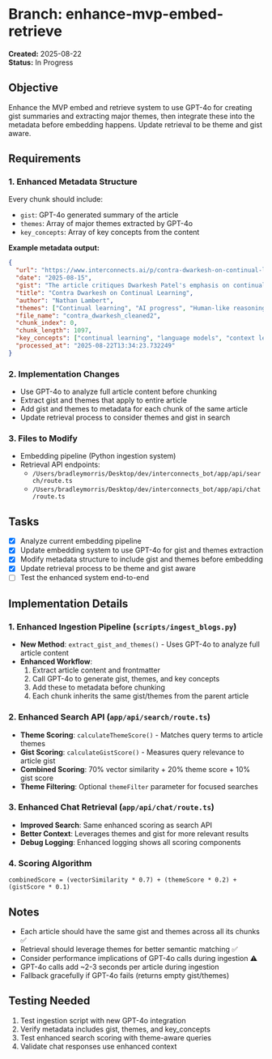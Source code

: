 # Branch: enhance-mvp-embed-retrieve

**Created:** 2025-08-22  
**Status:** In Progress  

## Objective
Enhance the MVP embed and retrieve system to use GPT-4o for creating gist summaries and extracting major themes, then integrate these into the metadata before embedding happens. Update retrieval to be theme and gist aware.

## Requirements

### 1. Enhanced Metadata Structure
Every chunk should include:
- `gist`: GPT-4o generated summary of the article
- `themes`: Array of major themes extracted by GPT-4o  
- `key_concepts`: Array of key concepts from the content

**Example metadata output:**
```json
{
  "url": "https://www.interconnects.ai/p/contra-dwarkesh-on-continual-learning",
  "date": "2025-08-15",
  "gist": "The article critiques Dwarkesh Patel's emphasis on continual learning as a bottleneck for AI progress, arguing that scaling and improving context management in AI systems will naturally lead to advancements without needing to mimic human learning processes.",
  "title": "Contra Dwarkesh on Continual Learning",
  "author": "Nathan Lambert",
  "themes": ["Continual learning", "AI progress", "Human-like reasoning", "Context management", "AI system capabilities"],
  "file_name": "contra_dwarkesh_cleaned2",
  "chunk_index": 0,
  "chunk_length": 1097,
  "key_concepts": ["continual learning", "language models", "context length", "reasoning models", "in-context learning"],
  "processed_at": "2025-08-22T13:34:23.732249"
}
```

### 2. Implementation Changes
- Use GPT-4o to analyze full article content before chunking
- Extract gist and themes that apply to entire article
- Add gist and themes to metadata for each chunk of the same article
- Update retrieval process to consider themes and gist in search

### 3. Files to Modify
- Embedding pipeline (Python ingestion system)
- Retrieval API endpoints:
  - `/Users/bradleymorris/Desktop/dev/interconnects_bot/app/api/search/route.ts`
  - `/Users/bradleymorris/Desktop/dev/interconnects_bot/app/api/chat/route.ts`

## Tasks
- [x] Analyze current embedding pipeline 
- [x] Update embedding system to use GPT-4o for gist and themes extraction
- [x] Modify metadata structure to include gist and themes before embedding
- [x] Update retrieval process to be theme and gist aware
- [ ] Test the enhanced system end-to-end

## Implementation Details

### 1. Enhanced Ingestion Pipeline (`scripts/ingest_blogs.py`)
- **New Method**: `extract_gist_and_themes()` - Uses GPT-4o to analyze full article content
- **Enhanced Workflow**: 
  1. Extract article content and frontmatter
  2. Call GPT-4o to generate gist, themes, and key concepts
  3. Add these to metadata before chunking
  4. Each chunk inherits the same gist/themes from the parent article

### 2. Enhanced Search API (`app/api/search/route.ts`)
- **Theme Scoring**: `calculateThemeScore()` - Matches query terms to article themes
- **Gist Scoring**: `calculateGistScore()` - Measures query relevance to article gist
- **Combined Scoring**: 70% vector similarity + 20% theme score + 10% gist score
- **Theme Filtering**: Optional `themeFilter` parameter for focused searches

### 3. Enhanced Chat Retrieval (`app/api/chat/route.ts`)
- **Improved Search**: Same enhanced scoring as search API
- **Better Context**: Leverages themes and gist for more relevant results
- **Debug Logging**: Enhanced logging shows all scoring components

### 4. Scoring Algorithm
```
combinedScore = (vectorSimilarity * 0.7) + (themeScore * 0.2) + (gistScore * 0.1)
```

## Notes
- Each article should have the same gist and themes across all its chunks ✅
- Retrieval should leverage themes for better semantic matching ✅
- Consider performance implications of GPT-4o calls during ingestion ⚠️
- GPT-4o calls add ~2-3 seconds per article during ingestion
- Fallback gracefully if GPT-4o fails (returns empty gist/themes)

## Testing Needed
1. Test ingestion script with new GPT-4o integration
2. Verify metadata includes gist, themes, and key_concepts
3. Test enhanced search scoring with theme-aware queries
4. Validate chat responses use enhanced context